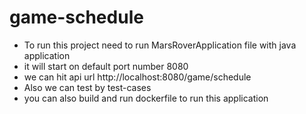 # game-schedule
- To run this project need to run MarsRoverApplication file with java application
- it will start on default port number 8080
- we can hit api url http://localhost:8080/game/schedule
- Also we can test by test-cases
- you can also build and run dockerfile to run this application